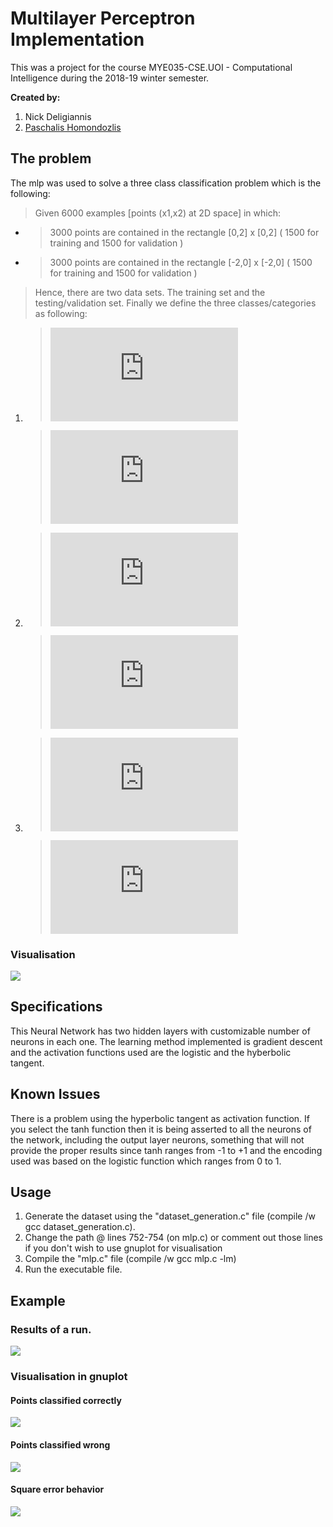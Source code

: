 # Multilayer Perceptron Implementation

This was a project for the course MYE035-CSE.UOI - Computational Intelligence during the 2018-19 winter semester. 

**Created by:**
1. Nick Deligiannis
2. [Paschalis Homondozlis](https://github.com/paschalishom)


## The problem

The mlp was used to solve a three class classification problem which is the following:

 >Given 6000 examples [points (x1,x2) at 2D space] in which:
 
* >3000 points are contained in the rectangle [0,2] x [0,2]   ( 1500 for training and 1500 for validation )

* >3000 points are contained in the rectangle [-2,0] x [-2,0] ( 1500 for training and 1500 for validation )

> Hence, there are two data sets. The training set and the testing/validation set. Finally we define the three classes/categories as following:

1. >![](https://latex.codecogs.com/gif.latex?%7B%5Ccolor%7BRed%7D%20%28x_%7B1%7D%20-%201%29%5E%7B2%7D%20&plus;%28x_%7B2%7D-%201%29%5E%7B2%7D%20%5Cleq%200.16%20%7D)
   
   >![](https://latex.codecogs.com/gif.latex?%7B%5Ccolor%7BRed%7D%20%28x_%7B1%7D%20&plus;%201%29%5E%7B2%7D%20&plus;%28x_%7B2%7D%20&plus;%201%29%5E%7B2%7D%20%5Cleq%200.16%20%7D)

2. >![](https://latex.codecogs.com/gif.latex?%7B%5Ccolor%7BGreen%7D%20%5Cleft%20%5B%20%28x_%7B1%7D%20-%201%29%5E%7B2%7D%20&plus;%28x_%7B2%7D%20-1%29%5E%7B2%7D%20%3E%200.16%20%5Cright%20%5D%20%5Ccap%20%5Cleft%20%5B%20%28x_%7B1%7D%20-%201%29%5E%7B2%7D%20&plus;%20%28%20x_%7B2%7D%20-1%29%5E%7B2%7D%20%3C%200.64%20%5Cright%5D%20%7D)

   >![](https://latex.codecogs.com/gif.latex?%7B%5Ccolor%7BGreen%7D%20%5Cleft%20%5B%20%28x_%7B1%7D%20&plus;%201%29%5E%7B2%7D%20&plus;%28x_%7B2%7D%20&plus;1%29%5E%7B2%7D%20%3E%200.16%20%5Cright%20%5D%20%5Ccap%20%5Cleft%20%5B%20%28x_%7B1%7D%20&plus;%201%29%5E%7B2%7D%20&plus;%20%28%20x_%7B2%7D%20&plus;1%29%5E%7B2%7D%20%3C%200.64%20%5Cright%5D%20%7D)

3. >![](https://latex.codecogs.com/gif.latex?%7B%5Ccolor%7BCyan%7D%20%28%20x_%7B1%7D%20-%201%29%5E%7B2%7D%20&plus;%20%28%20x_%7B2%7D%20-1%20%29%5E%7B2%7D%20%5Cgeq%200.64%20%7D)
   
   >![](https://latex.codecogs.com/gif.latex?%7B%5Ccolor%7BCyan%7D%20%28%20x_%7B1%7D%20&plus;%201%29%5E%7B2%7D%20&plus;%20%28%20x_%7B2%7D%20&plus;%201%20%29%5E%7B2%7D%20%5Cgeq%200.64%20%7D)
 
 ### Visualisation
![](Images/Dataset.png)

## Specifications 

This Neural Network has two hidden layers with customizable number of neurons in each one. The learning method implemented is 
gradient descent and the activation functions used are the logistic and the hyberbolic tangent.

## Known Issues

There is a problem using the hyperbolic tangent as activation function. If you select the tanh function then it is being asserted to all the neurons of the network,
including the output layer neurons, something that will not provide the proper results since tanh ranges from -1 to +1 and the encoding used was based on the logistic function
which ranges from 0 to 1.

## Usage

1. Generate the dataset using the "dataset_generation.c" file (compile /w gcc dataset_generation.c).
2. Change the path @ lines 752-754 (on mlp.c) or comment out those lines if you don't wish to use gnuplot for visualisation
3. Compile the "mlp.c" file (compile /w gcc mlp.c -lm)
4. Run the executable file.

## Example
### Results of a run.
 ![](Images/Execution.png)
### Visualisation in gnuplot 
#### Points classified correctly
 ![](Images/Correct.png)
#### Points classified wrong
 ![](Images/Wrong.png)
#### Square error behavior
 ![](Images/Square_Error.png)



